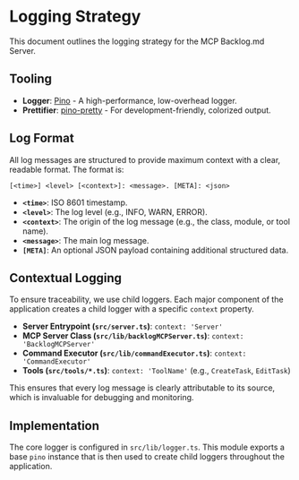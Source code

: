 # Logging Strategy

This document outlines the logging strategy for the MCP Backlog.md Server.

## Tooling

- **Logger**: [Pino](https://getpino.io/) - A high-performance, low-overhead logger.
- **Prettifier**: [pino-pretty](https://github.com/pinojs/pino-pretty) - For development-friendly, colorized output.

## Log Format

All log messages are structured to provide maximum context with a clear, readable format. The format is:

```
[<time>] <level> [<context>]: <message>. [META]: <json>
```

- **`<time>`**: ISO 8601 timestamp.
- **`<level>`**: The log level (e.g., INFO, WARN, ERROR).
- **`<context>`**: The origin of the log message (e.g., the class, module, or tool name).
- **`<message>`**: The main log message.
- **`[META]`**: An optional JSON payload containing additional structured data.

## Contextual Logging

To ensure traceability, we use child loggers. Each major component of the application creates a child logger with a specific `context` property.

- **Server Entrypoint (`src/server.ts`)**: `context: 'Server'`
- **MCP Server Class (`src/lib/backlogMCPServer.ts`)**: `context: 'BacklogMCPServer'`
- **Command Executor (`src/lib/commandExecutor.ts`)**: `context: 'CommandExecutor'`
- **Tools (`src/tools/*.ts`)**: `context: 'ToolName'` (e.g., `CreateTask`, `EditTask`)

This ensures that every log message is clearly attributable to its source, which is invaluable for debugging and monitoring.

## Implementation

The core logger is configured in `src/lib/logger.ts`. This module exports a base `pino` instance that is then used to create child loggers throughout the application.
